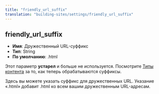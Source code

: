 ```yaml
---
title: "friendly_url_suffix"
translation: "building-sites/settings/friendly_url_suffix"
---
```


## friendly_url_suffix

-   **Имя**: Дружественный URL-суффикс
-   **Тип**: String
-   **По умолчанию**: .html

Этот параметр **устарел** и больше не используется. Посмотрите [Типы контента](building-sites/resources/content-types "Типы контента") за то, как теперь обрабатываются суффиксы.

Здесь вы можете указать суффикс для дружественных URL. Указание «.html» добавит .html ко всем вашим дружественным URL-адресам.
